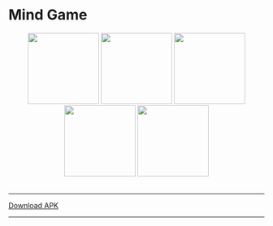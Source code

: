 # Mind Game

<p align="center">
  <img src="https://raw.githubusercontent.com/pankaj046/MindGame/main/screens/1.png" width="140">
  <img src="https://raw.githubusercontent.com/pankaj046/MindGame/main/screens/2.png" width="140">
  <img src="https://raw.githubusercontent.com/pankaj046/MindGame/main/screens/3.png" width="140">
  <img src="https://raw.githubusercontent.com/pankaj046/MindGame/main/screens/4.png" width="140">
  <img src="https://raw.githubusercontent.com/pankaj046/MindGame/main/screens/5.png" width="140">
  <br/>
  <br/>
  <hr>
  <a href="https://raw.githubusercontent.com/pankaj046/MindGame/main/screens/MindGame.apk">Download APK</a>
  <hr>
</p>
